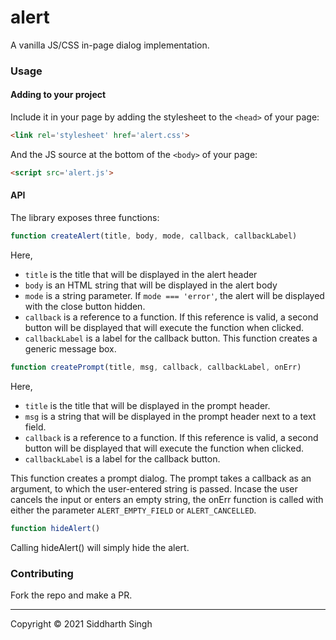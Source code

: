 # alert

A vanilla JS/CSS in-page dialog implementation.

### Usage

#### Adding to your project

Include it in your page by adding the stylesheet to the `<head>` of your page:
```html
<link rel='stylesheet' href='alert.css'>
```
And the JS source at the bottom of the `<body>` of your page:
```html
<script src='alert.js'>
```

#### API

The library exposes three functions:
```js
function createAlert(title, body, mode, callback, callbackLabel)
```
Here,
* `title` is the title that will be displayed in the alert header
* `body` is an HTML string that will be displayed in the alert body
* `mode` is a string parameter. If `mode === 'error'`, the alert will be displayed with the close button hidden.
* `callback` is a reference to a function. If this reference is valid, a second button will be displayed that will execute the function when clicked.
* `callbackLabel` is a label for the callback button.
This function creates a generic message box.

```js
function createPrompt(title, msg, callback, callbackLabel, onErr)
```
Here,
* `title` is the title that will be displayed in the prompt header.
* `msg` is a string that will be displayed in the prompt header next to a text field.
* `callback` is a reference to a function. If this reference is valid, a second button will be displayed that will execute the function when clicked.
* `callbackLabel` is a label for the callback button.

This function creates a prompt dialog. The prompt takes a callback as an argument, to which the user-entered string is passed. Incase the user cancels the input or enters an empty string,  the onErr function is called with either the parameter `ALERT_EMPTY_FIELD` or `ALERT_CANCELLED`.

```js
function hideAlert()
```
Calling hideAlert() will simply hide the alert.

### Contributing
Fork the repo and make a PR.

---

Copyright © 2021 Siddharth Singh